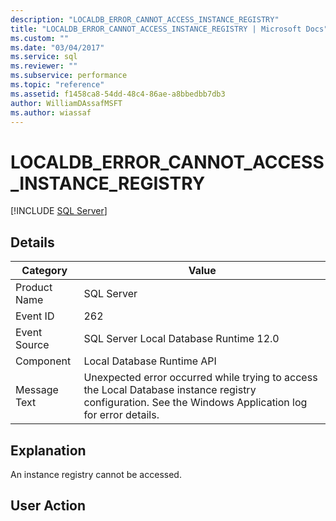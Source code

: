 ```yaml
---
description: "LOCALDB_ERROR_CANNOT_ACCESS_INSTANCE_REGISTRY"
title: "LOCALDB_ERROR_CANNOT_ACCESS_INSTANCE_REGISTRY | Microsoft Docs"
ms.custom: ""
ms.date: "03/04/2017"
ms.service: sql
ms.reviewer: ""
ms.subservice: performance
ms.topic: "reference"
ms.assetid: f1458ca8-54dd-48c4-86ae-a8bbedbb7db3
author: WilliamDAssafMSFT
ms.author: wiassaf
---
```

# LOCALDB_ERROR_CANNOT_ACCESS_INSTANCE_REGISTRY
 [!INCLUDE [SQL Server](../../includes/applies-to-version/sqlserver.md)]
    
## Details  
  
|Category|Value|  
|-|-|  
|Product Name|SQL Server|  
|Event ID|262|  
|Event Source|SQL Server Local Database Runtime 12.0|  
|Component|Local Database Runtime API|  
|Message Text|Unexpected error occurred while trying to access the Local Database instance registry configuration. See the Windows Application log for error details.|  
  
## Explanation  
 An instance registry cannot be accessed.  
  
## User Action  
  
